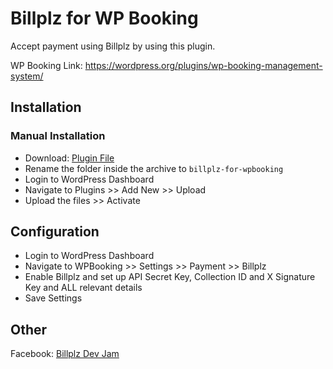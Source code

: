 # Billplz for WP Booking

Accept payment using Billplz by using this plugin.

WP Booking Link: https://wordpress.org/plugins/wp-booking-management-system/

## Installation

### Manual Installation

* Download: [Plugin File](https://github.com/billplz/billplz-for-wpbooking/archive/master.zip)
* Rename the folder inside the archive to `billplz-for-wpbooking`
* Login to WordPress Dashboard
* Navigate to Plugins >> Add New >> Upload
* Upload the files >> Activate

## Configuration

* Login to WordPress Dashboard
* Navigate to WPBooking >> Settings >> Payment >> Billplz
* Enable Billplz and set up API Secret Key, Collection ID and X Signature Key and ALL relevant details
* Save Settings

## Other

Facebook: [Billplz Dev Jam](https://www.facebook.com/groups/billplzdevjam/)